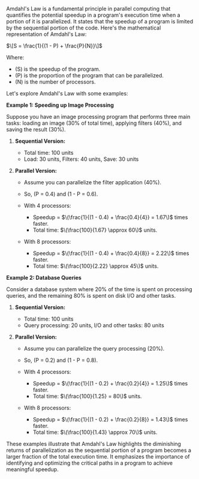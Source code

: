 Amdahl's Law is a fundamental principle in parallel computing that quantifies the potential speedup in a program's execution time when a portion of it is parallelized. It states that the speedup of a program is limited by the sequential portion of the code. Here's the mathematical representation of Amdahl's Law:

$\[S = \frac{1}{(1 - P) + \frac{P}{N}}\]$

Where:
- \(S\) is the speedup of the program.
- \(P\) is the proportion of the program that can be parallelized.
- \(N\) is the number of processors.

Let's explore Amdahl's Law with some examples:

**Example 1: Speeding up Image Processing**

Suppose you have an image processing program that performs three main tasks: loading an image (30% of total time), applying filters (40%), and saving the result (30%).

1. **Sequential Version:**
   - Total time: 100 units
   - Load: 30 units, Filters: 40 units, Save: 30 units

2. **Parallel Version:**
   - Assume you can parallelize the filter application (40%).
   - So, \(P = 0.4\) and \(1 - P = 0.6\).

   - With 4 processors:
     - Speedup = $\(\frac{1}{(1 - 0.4) + \frac{0.4}{4}} = 1.67\)$ times faster.
     - Total time: $\(\frac{100}{1.67} \approx 60\)$ units.

   - With 8 processors:
     - Speedup = $\(\frac{1}{(1 - 0.4) + \frac{0.4}{8}} = 2.22\)$ times faster.
     - Total time: $\(\frac{100}{2.22} \approx 45\)$ units.

**Example 2: Database Queries**

Consider a database system where 20% of the time is spent on processing queries, and the remaining 80% is spent on disk I/O and other tasks.

1. **Sequential Version:**
   - Total time: 100 units
   - Query processing: 20 units, I/O and other tasks: 80 units

2. **Parallel Version:**
   - Assume you can parallelize the query processing (20%).
   - So, \(P = 0.2\) and \(1 - P = 0.8\).

   - With 4 processors:
     - Speedup = $\(\frac{1}{(1 - 0.2) + \frac{0.2}{4}} = 1.25\)$ times faster.
     - Total time: $\(\frac{100}{1.25} = 80\)$ units.

   - With 8 processors:
     - Speedup = $\(\frac{1}{(1 - 0.2) + \frac{0.2}{8}} = 1.43\)$ times faster.
     - Total time: $\(\frac{100}{1.43} \approx 70\)$ units.

These examples illustrate that Amdahl's Law highlights the diminishing returns of parallelization as the sequential portion of a program becomes a larger fraction of the total execution time. It emphasizes the importance of identifying and optimizing the critical paths in a program to achieve meaningful speedup.
